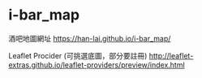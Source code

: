 # i-bar_map
酒吧地圖網址
https://han-lai.github.io/i-bar_map/


Leaflet Procider (可挑選底圖，部分要註冊)
http://leaflet-extras.github.io/leaflet-providers/preview/index.html




